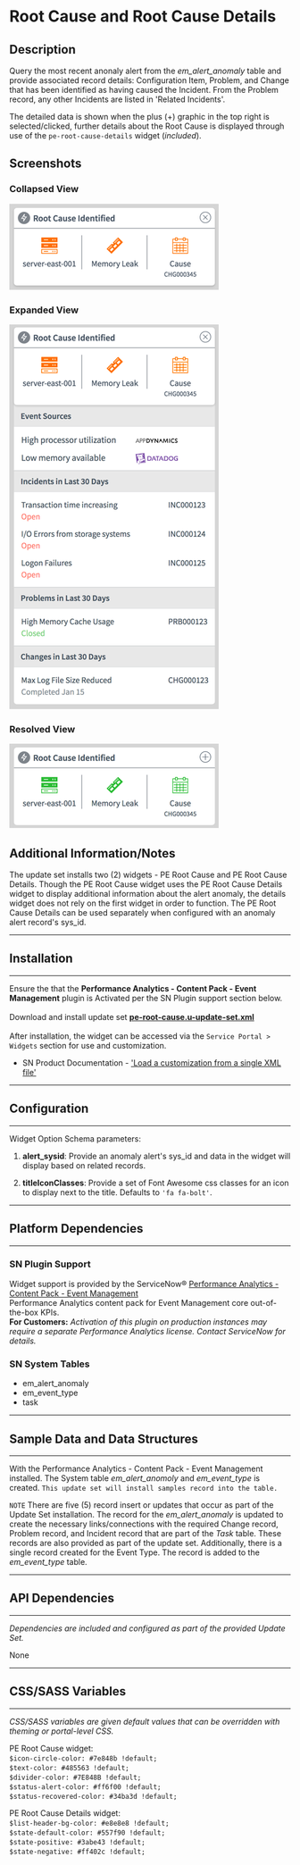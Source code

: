 # Root Cause and Root Cause Details

## Description

Query the most recent anonaly alert from the *em_alert_anomaly* table and provide associated record details: Configuration Item, Problem, and Change that has been identified as having caused the Incident. From the Problem record, any other Incidents are listed in 'Related Incidents'.

The detailed data is shown when the plus (+) graphic in the top right is selected/clicked, further details about the Root Cause is displayed through use of the `pe-root-cause-details` widget (_included_).


## Screenshots
### Collapsed View
![alt text](../images/pe-root-cause-1a.png "collapsed")
### Expanded View
![alt text](../images/pe-root-cause-1b.png "expanded")
### Resolved View
![alt text](../images/pe-root-cause-2a.png "resolved")

## Additional Information/Notes
The update set installs two (2) widgets - PE Root Cause and PE Root Cause Details.
Though the PE Root Cause widget uses the PE Root Cause Details widget to display additional information about the alert anomaly, the details widget does not rely on the first widget in order to function.  The PE Root Cause Details can be used separately when configured with an anomaly alert record's sys_id.

---
## Installation
---
Ensure the that the **Performance Analytics - Content Pack - Event Management** plugin is Activated per the SN Plugin support section below.<br/><br/>
Download and install update set **[pe-root-cause.u-update-set.xml](https://github.com/platform-experience/serviceportal-widget-library/blob/master/pe-root-cause/pe-root-cause.u-update-set.xml)** <br/><br/>
After installation, the widget can be accessed via the `Service Portal > Widgets` section for use and customization.<br/>
* SN Product Documentation - ['Load a customization from a single XML file'](https://docs.servicenow.com/bundle/kingston-application-development/page/build/system-update-sets/task/t_SaveAnUpdateSetAsAnXMLFile.html)

---
## Configuration
---
Widget Option Schema parameters:

1. **alert_sysid**: Provide an anomaly alert's sys_id and data in the widget will display based on related records.

1. **titleIconClasses**: Provide a set of Font Awesome css classes for an icon to display next to the title. Defaults to `'fa fa-bolt'`.

---
## Platform Dependencies
---
### SN Plugin Support

Widget support is provided by the ServiceNow® [Performance Analytics - Content Pack - Event Management](https://docs.servicenow.com/bundle/istanbul-performance-analytics-and-reporting/page/use/performance-analytics/reference/r_PALandingPage.html)<br/>
Performance Analytics content pack for Event Management core out-of-the-box KPIs. <br/>
**For Customers:** _Activation of this plugin on production instances may require a separate Performance Analytics license. Contact ServiceNow for details._

### SN System Tables
* em_alert_anomaly
* em_event_type
* task

---
## Sample Data and Data Structures
---
With the Performance Analytics - Content Pack - Event Management installed. The System table *em_alert_anomoly* and *em_event_type* is created.  `This update set will install samples record into the table.`

`NOTE`
There are five (5) record insert or updates that occur as part of the Update Set installation.
The record for the *em_alert_anomaly* is updated to create the necessary links/connections with the required Change record, Problem record, and Incident record that are part of the _Task_ table.  These records are also provided as part of the update set.  Additionally, there is a single record created for the Event Type.  The record is added to the *em_event_type* table.

---
## API Dependencies
---
<i>Dependencies are included and configured as part of the provided Update Set.</i>

None

---
## CSS/SASS Variables
---
_CSS/SASS variables are given default values that can be overridden with theming or portal-level CSS._

PE Root Cause widget:<br/>
`$icon-circle-color: #7e848b !default;`<br/>
`$text-color: #485563 !default;`<br/>
`$divider-color: #7E848B !default;`<br/>
`$status-alert-color: #ff6f00 !default;`<br/>
`$status-recovered-color: #34ba3d !default;`<br/>

 PE Root Cause Details widget:<br/>
`$list-header-bg-color: #e8e8e8 !default;`<br/>
`$state-default-color: #557f90 !default;`<br/>
`$state-positive: #3abe43 !default;`<br/>
`$state-negative: #ff402c !default;`<br/>
